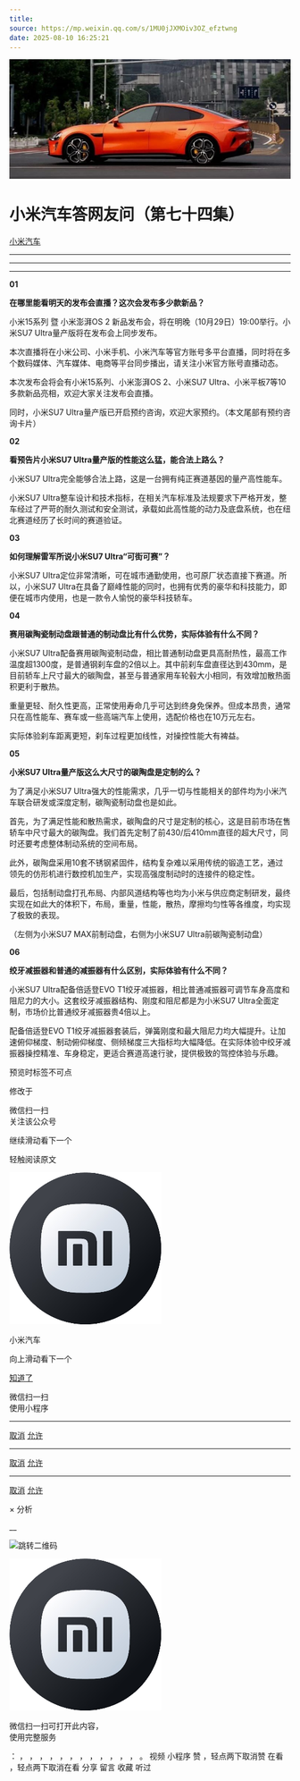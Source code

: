 ```yaml
---
title: 
source: https://mp.weixin.qq.com/s/1MU0jJXMOiv3OZ_efztwng
date: 2025-08-10 16:25:21
---
```


![cover_image](images/img_c88fba75.jpg)


#  小米汽车答网友问（第七十四集）


[ 小米汽车 ](<javascript:void\(0\);>)

______

****  
****

****01****

**在哪里能看明天的发布会直播？这次会发布多少款新品？**

小米15系列 暨 小米澎湃OS 2 新品发布会，将在明晚（10月29日）19:00举行。小米SU7 Ultra量产版将在发布会上同步发布。

本次直播将在小米公司、小米手机、小米汽车等官方账号多平台直播，同时将在多个数码媒体、汽车媒体、电商等平台同步播出，请关注小米官方账号直播动态。

本次发布会将会有小米15系列、小米澎湃OS 2、小米SU7 Ultra、小米平板7等10多款新品亮相，欢迎大家关注发布会直播。

同时，小米SU7 Ultra量产版已开启预约咨询，欢迎大家预约。（本文尾部有预约咨询卡片）

**02**

**看预告片小米SU7 Ultra量产版的性能这么猛，能合法上路么？**

小米SU7 Ultra完全能够合法上路，这是一台拥有纯正赛道基因的量产高性能车。

小米SU7 Ultra整车设计和技术指标，在相关汽车标准及法规要求下严格开发，整车经过了严苛的耐久测试和安全测试，承载如此高性能的动力及底盘系统，也在纽北赛道经历了长时间的赛道验证。

  

**03**

**如何理解雷军所说小米SU7 Ultra“可街可赛”？**

小米SU7 Ultra定位非常清晰，可在城市通勤使用，也可原厂状态直接下赛道。所以，小米SU7 Ultra在具备了巅峰性能的同时，也拥有优秀的豪华和科技能力，即便在城市内使用，也是一款令人愉悦的豪华科技轿车。

  

**04**

**赛用碳陶瓷制动盘跟普通的制动盘比有什么优势，实际体验有什么不同？**

小米SU7 Ultra配备赛用碳陶瓷制动盘，相比普通制动盘更具高耐热性，最高工作温度超1300度，是普通钢刹车盘的2倍以上。其中前刹车盘直径达到430mm，是目前轿车上尺寸最大的碳陶盘，甚至与普通家用车轮毂大小相同，有效增加散热面积更利于散热。

重量更轻、耐久性更高，正常使用寿命几乎可达到终身免保养。但成本昂贵，通常只在高性能车、赛车或一些高端汽车上使用，选配价格也在10万元左右。

实际体验刹车距离更短，刹车过程更加线性，对操控性能大有裨益。

  

**05**

**小米SU7 Ultra量产版这么大尺寸的碳陶盘是定制的么？**

为了满足小米SU7 Ultra强大的性能需求，几乎一切与性能相关的部件均为小米汽车联合研发或深度定制，碳陶瓷制动盘也是如此。

首先，为了满足性能和散热需求，碳陶盘的尺寸是定制的核心，这是目前市场在售轿车中尺寸最大的碳陶盘。我们首先定制了前430/后410mm直径的超大尺寸，同时还要考虑整体制动系统的空间布局。

此外，碳陶盘采用10套不锈钢紧固件，结构复杂难以采用传统的锻造工艺，通过领先的仿形机进行数控机加生产，实现高强度制动时的连接件的稳定性。

最后，包括制动盘打孔布局、内部风道结构等也均为小米与供应商定制研发，最终实现在如此大的体积下，布局，重量，性能，散热，摩擦均匀性等各维度，均实现了极致的表现。

（左侧为小米SU7 MAX前制动盘，右侧为小米SU7 Ultra前碳陶瓷制动盘）

  

**06**

**绞牙减振器和普通的减振器有什么区别，实际体验有什么不同？**

小米SU7 Ultra配备倍适登EVO T1绞牙减振器，相比普通减振器可调节车身高度和阻尼力的大小。这套绞牙减振器结构、刚度和阻尼都是为小米SU7 Ultra全面定制，市场价比普通绞牙减振器贵4倍以上。

配备倍适登EVO T1绞牙减振器套装后，弹簧刚度和最大阻尼力均大幅提升。让加速俯仰梯度、制动俯仰梯度、侧倾梯度三大指标均大幅降低。在实际体验中绞牙减振器操控精准、车身稳定，更适合赛道高速行驶，提供极致的驾控体验与乐趣。

  
  

[](<>)[](<>)

预览时标签不可点

修改于

微信扫一扫  
关注该公众号

继续滑动看下一个

轻触阅读原文

![img_97d833da.jpg](images/img_97d833da.jpg)

小米汽车 

向上滑动看下一个

[知道了](<javascript:;>)

微信扫一扫  
使用小程序

****

[取消](<javascript:void\(0\);>) [允许](<javascript:void\(0\);>)

****

[取消](<javascript:void\(0\);>) [允许](<javascript:void\(0\);>)

****

[取消](<javascript:void\(0\);>) [允许](<javascript:void\(0\);>)

× 分析

__

![跳转二维码]()

![作者头像](images/img_97d833da.jpg)

微信扫一扫可打开此内容，  
使用完整服务

： ， ， ， ， ， ， ， ， ， ， ， ， 。 视频 小程序 赞 ，轻点两下取消赞 在看 ，轻点两下取消在看 分享 留言 收藏 听过